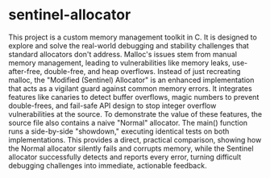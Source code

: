 # sentinel-allocator

This project is a custom memory management toolkit in C. It is designed to explore and solve the real-world debugging and stability challenges that standard allocators don't address. Malloc's issues stem from manual memory management, leading to vulnerabilities like memory leaks, use-after-free, double-free, and heap overflows.  Instead of just recreating malloc, the "Modified (Sentinel) Allocator" is an enhanced implementation that acts as a vigilant guard against common memory errors. It integrates features like canaries to detect buffer overflows, magic numbers to prevent double-frees, and fail-safe API design to stop integer overflow vulnerabilities at the source.
To demonstrate the value of these features, the source file also contains a naive "Normal" allocator. The main() function runs a side-by-side "showdown," executing identical tests on both implementations. This provides a direct, practical comparison, showing how the Normal allocator silently fails and corrupts memory, while the Sentinel allocator successfully detects and reports every error, turning difficult debugging challenges into immediate, actionable feedback.
